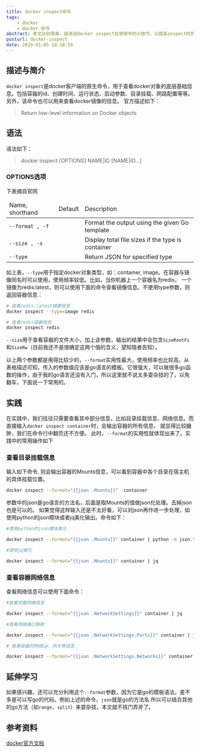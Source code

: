```yaml
---
title: docker inspect命令
tags:
    - docker
    - docker 命令
abstract: 本文比较简单，就说说docker inspect在使用中的小技巧，以提高inspect时的效率
posturl: docker-inspect
date: 2020-01-05 18:18:59
---
```


## 描述与简介

`docker inspect`是docker客户端的原生命令，用于查看docker对象的底层基础信息。包括容器的id、创建时间、运行状态、启动参数、目录挂载、网路配置等等。另外，该命令也可以用来查看docker镜像的信息。
官方描述如下：
> Return low-level information on Docker objects

## 语法
语法如下：

> docker inspect [OPTIONS] NAME|ID [NAME|ID...]

### OPTIONS选项

下表摘自官网
<table>
<thead>
<tr>
    <td>Name, shorthand</td>
    <td>Default</td>
    <td>Description</td>
  </tr>
</thead>
<tbody>
<tr>
    <td><code class="highlighter-rouge">--format , -f</code></td>
    <td></td>
    <td>Format the output using the given Go template</td>
  </tr>
    
  <tr>
    <td><code class="highlighter-rouge">--size , -s</code></td>
    <td></td>
    <td>Display total file sizes if the type is container</td>
  </tr>

  <tr>
    <td><code class="highlighter-rouge">--type</code></td>
    <td></td>
    <td>Return JSON for specified type</td>
  </tr>

 <!-- end for option -->
</tbody>
</table>

如上表，`--type`用于指定docker对象类型，如：container, image。在容器与镜像同名时可以使用，使用频率较低。比如，当你机器上一个容器名为redis， 一个镜像为redis:latest，则可以使用下面的命令查看镜像信息。不使用type参数，则返回容器信息：
```bash
# 查看redis:latest镜像信息
docker inspect --type=image redis

# 查看redis容器信息
docker inspect redis
```

`--size`用于查看容器的文件大小，加上该参数，输出的结果中会包含`SizeRootFs`和`SizeRw`（目前我还不是很确定这两个值的含义，望知情者告知）。

以上两个参数都是用得比较少的，`--format`实用性最大，使用频率也比较高。从表格描述可知，传入的参数值应该是go语言的模板。它很强大，可以做很多go函数的操作，由于我的go语言还没有入门，所以这里就不说太多耍杂技的了，以免翻车，下面说一下常用的。


## 实践

在实践中，我们往往只需要查看其中部分信息，比如目录挂载信息、网络信息。而直接输入`docker inspect container`时，会输出容器的所有信息，
就显得比较臃肿，我们在命令行中翻页还不方便。 此时，`--format`的实用性就体现出来了。实践中的常用操作如下

### 查看目录挂载信息
输入如下命令, 则会输出容器的Mounts信息，可以看到容器中各个目录在宿主机的具体挂载位置。
```bash
docker inspect --format="{{json .Mounts}}"  container
```

参数中的json是go语言的方法名，后面是取Mounts的值做json化处理。去掉json也是可以的。
如果觉得这样输入还是不太好看，可以对json再作进一步处理，如使用python的json模块或者jq美化输出。命令如下：
```bash
#使用python的json模块美化

docker inspect --format="{{json .Mounts}}" container | python -m json.tool

#使用jq美化

docker inspect --format="{{json .Mounts}}" container | jq

```

### 查看容器网络信息

查看网络信息可以使用下面命令：

```bash
#查看完整网络信息

docker inspect --format="{{json .NetworkSettings}}" container | jq

#查看网络端口映射

docker inspect --format="{{json .NetworkSettings.Ports}}" container | jq

# 查看容器的网络ip、网关等信息

docker inspect --format="{{json .NetworkSettings.Networks}}" container | jq

```

## 延伸学习
如果感兴趣，还可以充分利用这个`--format`参数，因为它是go的模板语法，差不多是可以写go的代码。例如上述的命令，`json`就是go的方法名
所以可以结合其他的go方法（如`range`，`split`）来耍杂技，本文就不班门弄斧了。

## 参考资料
[docker官方文档](https://docs.docker.com/engine/reference/commandline/inspect/)